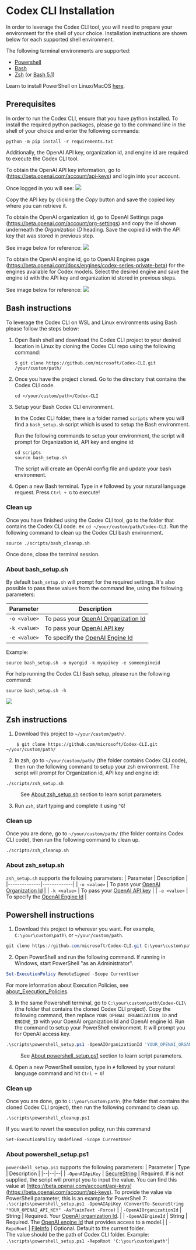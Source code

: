 # Codex CLI Installation

In order to leverage the Codex CLI tool, you will need to prepare your environment for the shell of your choice. Installation instructions are shown below for each supported shell environment. 

The following terminal environments are supported:  

* [Powershell](#powershell-instructions)
* [Bash](#bash-instructions) 
* [Zsh](#zsh-instructions) (or [Bash 5.1](#bash-instructions))

Learn to install PowerShell on Linux/MacOS
[here](https://docs.microsoft.com/powershell/scripting/install/installing-powershell).

## Prerequisites

In order to run the Codex CLI, ensure that you have python installed. To install the required python packages, please go to the command line in the shell of your choice and enter the following commands: 

```
python -m pip install -r requirements.txt
```

Additionally, the OpenAI API key, organization id, and engine id are required to execute the Codex CLI tool. 

To obtain the OpenAI API key information, go to (https://beta.openai.com/account/api-keys) and login into your account. 

Once logged in you will see: 
![](images/OpenAI-apikey.png)

Copy the API key by clicking the _Copy_ button and save the copied key where you can retrieve it.

To obtain the OpenAI organization id, go to OpenAI Settings page (https://beta.openai.com/account/org-settings) and copy the id shown underneath the _Organization ID_ heading. Save the copied id with the API key that was stored in previous step. 

See image below for reference: 
![](images/OpenAI-orgid.png)

To obtain the OpenAI engine id, go to OpenAI Engines page (https://beta.openai.com/docs/engines/codex-series-private-beta) for the engines available for Codex models. Select the desired engine and save the engine id with the API key and organization id stored in previous steps. 

See image below for reference: 
![](images/OpenAI-engineid.png)

## Bash instructions

To leverage the Codex CLI on WSL and Linux environments using Bash please follow the steps below: 

1. Open Bash shell and download the Codex CLI project to your desired location in Linux by cloning the Codex CLI repo using the following command: 
    ```
    $ git clone https://github.com/microsoft/Codex-CLI.git /your/custom/path/
    ```

2. Once you have the project cloned. Go to the directory that contains the Codex CLI code.
    ```
	cd </your/custom/path>/Codex-CLI
    ```

3. Setup your Bash Codex CLI environment.

	In the Codex CLI folder, there is a folder named `scripts` where you will find a `bash_setup.sh` script which is used to setup the Bash environment.

	Run the following commands to setup your environment, the script will prompt
	for Organization id, API key and engine id:
	```
	cd scripts
	source bash_setup.sh
	```
	
	The script will create an OpenAI config file and update your bash environment.

4. Open a new Bash terminal. Type in `#` followed by your natural language request. Press `Ctrl + G` to execute!

### Clean up

Once you have finished using the Codex CLI tool, go to the folder that contains the Codex CLI code. ex `cd ~/your/custom/path/Codex-CLI`. Run the following command to clean up the Codex CLI bash environment.
```
source ./scripts/bash_cleanup.sh
```
Once done, close the terminal session.

### About bash_setup.sh

By default `bash_setup.sh` will prompt for the required settings. It's also possible to pass these values from the command line, using the following parameters:

| Parameter    | Description |
|--------------|-------------|
| `-o <value>` | To pass your [OpenAI Organization Id](https://beta.openai.com/account/org-settings) |
| `-k <value>` | To pass your [OpenAI API key](https://beta.openai.com/account/api-keys) |
| `-e <value>` | To specify the [OpenAI Engine Id](https://beta.openai.com/docs/engines/codex-series-private-beta) |

Example: 

```
source bash_setup.sh -o myorgid -k myapikey -e someengineid
```

For help running the Codex CLI Bash setup, please run the following command:   
```
source bash_setup.sh -h
```

![](images/Codex-CLI-bashhelp.png)

## Zsh instructions

1. Download this project to `~/your/custom/path/`.

```
    $ git clone https://github.com/microsoft/Codex-CLI.git ~/your/custom/path/
```

2. In zsh, go to `~/your/custom/path/` (the folder contains Codex CLI code), then run the following command to setup your zsh environment. The script will prompt for Organization id, API key and engine id:

```
./scripts/zsh_setup.sh
```
&nbsp;&nbsp;&nbsp;&nbsp;&nbsp;&nbsp;&nbsp;&nbsp;&nbsp;&nbsp;See [About zsh_setup.sh](#about-zshsetupsh) section to learn script parameters.

3. Run `zsh`, start typing and complete it using `^G`!

### Clean up
Once you are done, go to `~/your/custom/path/` (the folder contains Codex CLI code), then run the following command to clean up.
```
./scripts/zsh_cleanup.sh
```

### About zsh_setup.sh
`zsh_setup.sh` supports the following parameters:
| Parameter    | Description |
|--------------|-------------|
| `-o <value>` | To pass your [OpenAI Organization Id](https://beta.openai.com/account/org-settings) |
| `-k <value>` | To pass your [OpenAI API key](https://beta.openai.com/account/api-keys) |
| `-e <value>` | To specify the [OpenAI Engine Id](https://beta.openai.com/docs/engines/codex-series-private-beta) |


## Powershell instructions

1. Download this project to wherever you want. For example, `C:\your\custom\path\` or `~/your/custom/path`.

```PowerShell
git clone https://github.com/microsoft/Codex-CLI.git C:\your\custom\path\
```

2. Open PowerShell and run the following command. If running in Windows, start PowerShell "as an Administrator".

```PowerShell
Set-ExecutionPolicy RemoteSigned -Scope CurrentUser
```

For more information about Execution Policies, see
[about_Execution_Policies](https://docs.microsoft.com/powershell/module/microsoft.powershell.core/about/about_execution_policies).


3. In the same Powershell terminal, go to `C:\your\custom\path\Codex-CLI\` (the folder that contains the cloned Codex CLI project). Copy the following command, then replace `YOUR_OPENAI_ORGANIZATION_ID` and `ENGINE_ID` with your OpenAI organization Id and OpenAI engine Id. Run the command to setup your PowerShell environment. It will prompt you for OpenAI access key.

```PowerShell
.\scripts\powershell_setup.ps1 -OpenAIOrganizationId 'YOUR_OPENAI_ORGANIZATION_ID' -OpenAIEngineId 'ENGINE_ID'
```
&nbsp;&nbsp;&nbsp;&nbsp;&nbsp;&nbsp;&nbsp;&nbsp;&nbsp;&nbsp;See [About powershell_setup.ps1](#about-powershell_setupps1) section to learn script parameters.

4. Open a new PowerShell session, type in `#` followed by your natural language command and hit `Ctrl + G`!

### Clean up
Once you are done, go to `C:\your\custom\path\` (the folder that contains the cloned Codex CLI project), then run the following command to clean up.
```
.\scripts\powershell_cleanup.ps1
```

If you want to revert the execution policy, run this command
```
Set-ExecutionPolicy Undefined -Scope CurrentUser
```

### About powershell_setup.ps1
`powershell_setup.ps1` supports the following parameters:
| Parameter | Type | Description |
|--|--|--|
| `-OpenAIApiKey` | [SecureString](https://docs.microsoft.com/en-us/dotnet/api/system.security.securestring) | Required. If is not supplied, the script will prompt you to input the value. You can find this value at [https://beta.openai.com/account/api-keys](https://beta.openai.com/account/api-keys). To provide the value via PowerShell parameter, this is an example for PowerShell 7: <br/> `.\scripts\powershell_setup.ps1 -OpenAIApiKey (ConvertTo-SecureString "YOUR_OPENAI_API_KEY" -AsPlainText -Force)` | 
| `-OpenAIOrganizationId` | String | Required. Your [OpenAI organization Id](https://beta.openai.com/account/org-settings). |
| `-OpenAIEngineId` | String | Required. The [OpenAI engine Id](https://beta.openai.com/docs/engines/codex-series-private-beta) that provides access to a model.|
| `-RepoRoot` | [FileInfo](https://docs.microsoft.com/en-us/dotnet/api/system.io.fileinfo) | Optional. Default to the current folder.<br>The value should be the path of Codex CLI folder. Example:<br/>`.\scripts\powershell_setup.ps1 -RepoRoot 'C:\your\custom\path'`|
